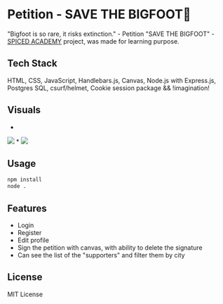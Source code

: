 # Petition - SAVE THE BIGFOOT👹
"Bigfoot is so rare, it risks extinction." - Petition "SAVE THE BIGFOOT" -  <a href="https://www.spiced-academy.com/">SPICED ACADEMY</a> project, was made for learning purpose. 


## Tech Stack

HTML, CSS, JavaScript, Handlebars.js, Canvas, Node.js with Express.js, Postgres SQL, csurf/helmet, Cookie session package && !imagination!

## Visuals
*
<img src="https://j.gifs.com/E8QD04.gif" />
*
<img src="https://j.gifs.com/L7BNvj.gif" />

## Usage

```bash
npm install
node .
```

## Features 

* Login
* Register
* Edit profile
* Sign the petition with canvas, with ability to delete the signature
* Can see the list of the "supporters" and filter them by city

## License

MIT License
